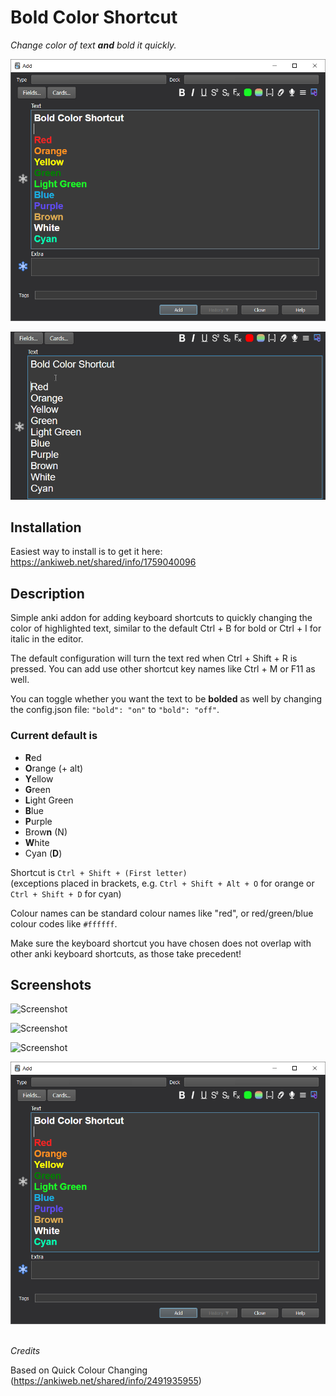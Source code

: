 # Bold Color Shortcut

_Change color of text **and** bold it quickly._

![Screenshot](https://github.com/BigFatDuck1/boldcolorshortcut-anki/blob/master/images/screenshot.png)

![Screenshot](https://github.com/BigFatDuck1/boldcolorshortcut-anki/blob/master/images/capture.gif)

## Installation

Easiest way to install is to get it here:
https://ankiweb.net/shared/info/1759040096

## Description

Simple anki addon for adding keyboard shortcuts to quickly changing the color of highlighted text, 
similar to the default Ctrl + B for bold or Ctrl + I for italic in the editor.

The default configuration will turn the text red when Ctrl + Shift + R is pressed. You can add use other shortcut key
names like Ctrl + M or F11 as well.

You can toggle whether you want the text to be **bolded**
as well by changing the config.json file:
```"bold": "on"``` to ```"bold": "off"```.

### Current default is

* **R**ed
* **O**range (+ alt)
* **Y**ellow
* **G**reen
* **L**ight Green
* **B**lue
* **P**urple
* Brow**n** (N)
* **W**hite
* Cyan (**D**)

Shortcut is `Ctrl + Shift + (First letter)`
<br>
(exceptions placed in brackets, e.g. `Ctrl + Shift + Alt + O` for orange 
or `Ctrl + Shift + D` for cyan)

Colour names can be standard colour names like "red", or red/green/blue colour codes like `#ffffff`.

Make sure the keyboard shortcut you have chosen does not overlap with other anki keyboard shortcuts, as those take
precedent!

## Screenshots

![Screenshot](https://github.com/BigFatDuck1/boldcolorshortcut-anki/blob/master/images/adrenalcortex.png)

![Screenshot](https://github.com/BigFatDuck1/boldcolorshortcut-anki/blob/master/images/olfactorycortex.png)

![Screenshot](https://github.com/BigFatDuck1/boldcolorshortcut-anki/blob/master/images/screenshot2.png)

![Screenshot](https://github.com/BigFatDuck1/boldcolorshortcut-anki/blob/master/images/screenshot.png)

\
_Credits_

Based on Quick Colour Changing (<https://ankiweb.net/shared/info/2491935955>)
